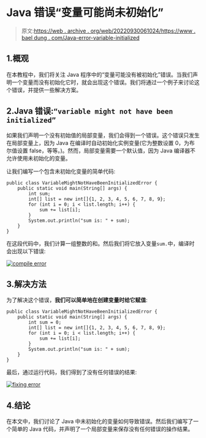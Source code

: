 # Java 错误“变量可能尚未初始化”

> 原文:[https://web . archive . org/web/20220930061024/https://www . bael dung . com/Java-error-variable-initialized](https://web.archive.org/web/20220930061024/https://www.baeldung.com/java-error-variable-initialized)

## 1.概观

在本教程中，我们将关注 Java 程序中的“变量可能没有被初始化”错误。当我们声明一个变量而没有初始化它时，就会出现这个错误。我们将通过一个例子来讨论这个错误，并提供一些解决方案。

## 2.Java 错误:`“variable might not have been initialized”`

如果我们声明一个没有初始值的局部变量，我们会得到一个错误。这个错误只发生在局部变量上，因为 Java 在编译时自动初始化实例变量(它为整数设置 0，为布尔值设置 false，等等。)。然而，局部变量需要一个默认值，因为 Java 编译器不允许使用未初始化的变量。

让我们编写一个包含未初始化变量的简单代码:

```
public class VariableMightNotHaveBeenInitializedError {
    public static void main(String[] args) {
        int sum;
        int[] list = new int[]{1, 2, 3, 4, 5, 6, 7, 8, 9};
        for (int i = 0; i < list.length; i++) {
            sum += list[i];
        }
        System.out.println("sum is: " + sum);
    }
}
```

在这段代码中，我们计算一组整数的和。然后我们将它放入变量`sum.`中，编译时会出现以下错误:

[![compile error](../Images/786014d976c8ba18ed6c3272795056b4.png)](/web/20221208143921/https://www.baeldung.com/wp-content/uploads/2022/04/Screenshot-2022-03-30-at-12.45.37.png)

## 3.解决方法

为了解决这个错误，**我们可以简单地在创建变量时给它赋值**:

```
public class VariableMightNotHaveBeenInitializedError {
    public static void main(String[] args) {
        int sum = 0;
        int[] list = new int[]{1, 2, 3, 4, 5, 6, 7, 8, 9};
        for (int i = 0; i < list.length; i++) {
            sum += list[i];
        }
        System.out.println("sum is: " + sum);
    }
}
```

最后，通过运行代码，我们得到了没有任何错误的结果:

[![fixing error](../Images/6a2e0fb22eb4d2e5722aa07dce1b3a22.png)](/web/20221208143921/https://www.baeldung.com/wp-content/uploads/2022/04/Screenshot-2022-04-04-at-13.58.25.png)

## 4.结论

在本文中，我们讨论了 Java 中未初始化的变量如何导致错误。然后我们编写了一个简单的 Java 代码，并声明了一个局部变量来保存没有任何错误的操作结果。